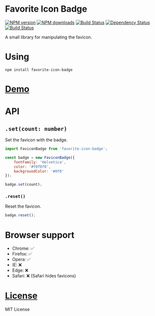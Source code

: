 Favorite Icon Badge
===================

[![NPM version](https://img.shields.io/npm/v/favorite-icon-badge.svg?style=flat)](https://www.npmjs.com/package/favorite-icon-badge)
[![NPM downloads](https://img.shields.io/npm/dm/favorite-icon-badge.svg?style=flat)](https://www.npmjs.com/package/favorite-icon-badge)
[![Build Status](https://img.shields.io/travis/hcodes/favorite-icon-badge.svg?style=flat)](https://travis-ci.org/hcodes/favorite-icon-badge)
[![Dependency Status](https://img.shields.io/david/hcodes/favorite-icon-badge.svg?style=flat)](https://david-dm.org/hcodes/favorite-icon-badge)
[![Build Status](https://badgen.net/bundlephobia/minzip/favorite-icon-badge)](https://bundlephobia.com/result?p=favorite-icon-badge)

A small library for manipulating the favicon.

# Using
`npm install favorite-icon-badge`

# [Demo](https://hcodes.github.io/favorite-icon-badge/examples/badge.html)

# API

## `.set(count: number)`
Set the favicon with the badge.

```js
import FaviconBadge from 'favorite-icon-badge';

const badge = new FaviconBadge({
    fontFamily: 'Helvetica',
    color: '#f0f0f0',
    backgroundColor: '#0f0'
});

badge.set(count);
```

### `.reset()`
Reset the favicon.

```js
badge.reset();
```

# Browser support
- Chrome: ✅
- Firefox: ✅
- Opera: ✅
- IE: ❌
- Edge: ❌
- Safari: ❌ (Safari hides favicons)

# [License](./LICENSE)
MIT License
